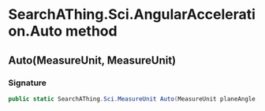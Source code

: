 # SearchAThing.Sci.AngularAcceleration.Auto method
## Auto(MeasureUnit, MeasureUnit)
### Signature
```csharp
public static SearchAThing.Sci.MeasureUnit Auto(MeasureUnit planeAngle, MeasureUnit time)
```
